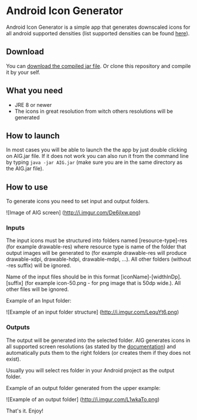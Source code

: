 # Android Icon Generator
Android Icon Generator is a simple app that generates downscaled icons for all android supported densities (list supported densities can be found 
[here](http://developer.android.com/guide/practices/screens_support.html#range)). 

## Download
You can [download the compiled jar file](http://kaladivo.github.io/android-icon-generator/AIG.jar). Or clone this repository
and compile it by your self.

## What you need
- JRE 8 or newer
- The icons in great resolution from witch others resolutions will be generated

## How to launch
In most cases you will be able to launch the the app by just double clicking on AIG.jar file. If it does not work you can also 
run it from the command line by typing `java -jar AIG.jar` (make sure you are in the same directory as the AIG.jar file).

## How to use
To generate icons you need to set input and output folders. 

![Image of AIG screen]
(http://i.imgur.com/De6jlxw.png)


### Inputs
The input icons must be structured into folders named [resource-type]-res (for example drawable-res) where resource
type is name of the folder that output images will be generated to (for example drawable-res will produce drawable-xdpi,
drawable-hdpi, drawable-mdpi, ...). All other folders (without -res suffix) will be ignored.

Name of the input files should be in this format [iconName]-[widthInDp].[suffix] (for example icon-50.png - for png image
that is 50dp wide.). All other files will be ignored.

Example of an Input folder:

![Example of an input folder structure]
(http://i.imgur.com/LequYt6.png)

### Outputs
The output will be generated into the selected folder. AIG generates icons in all supported screen resolutions (as stated
by the [documentation](http://developer.android.com/guide/practices/screens_support.html#range)) and automatically puts them
to the right folders (or creates them if they does not exist). 

Usually you will select res folder in your Android project as the output folder.

Example of an output folder generated from the upper example:

![Example of an output folder]
(http://i.imgur.com/L1wkaTo.png)



That's it. Enjoy!
